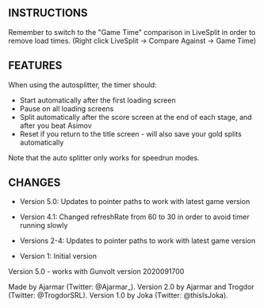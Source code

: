 ## INSTRUCTIONS

Remember to switch to the "Game Time" comparison in LiveSplit in order to remove load times. (Right click LiveSplit -> Compare Against -> Game Time)



## FEATURES

When using the autosplitter, the timer should:

- Start automatically after the first loading screen
- Pause on all loading screens
- Split automatically after the score screen at the end of each stage, and after you beat Asimov
- Reset if you return to the title screen - will also save your gold splits automatically

Note that the auto splitter only works for speedrun modes.



## CHANGES

- Version 5.0: Updates to pointer paths to work with latest game version

- Version 4.1: Changed refreshRate from 60 to 30 in order to avoid timer running slowly

- Versions 2-4: Updates to pointer paths to work with latest game version

- Version 1: Initial version

Version 5.0 - works with Gunvolt version 2020091700

Made by Ajarmar (Twitter: @Ajarmar_). Version 2.0 by Ajarmar and Trogdor (Twitter: @TrogdorSRL). Version 1.0 by Joka (Twitter: @thisIsJoka).
